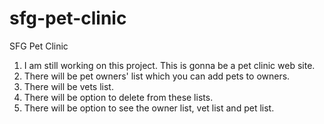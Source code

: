 # sfg-pet-clinic
SFG Pet Clinic

1. I am still working on this project. This is gonna be a pet clinic web site.
2. There will be pet owners' list which you can add pets to owners.
3. There will be vets list.
4. There will be option to delete from these lists.
5. There will be option to see the owner list, vet list and pet list.
